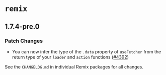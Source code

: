 # `remix`

## 1.7.4-pre.0

### Patch Changes

- You can now infer the type of the `.data` property of `useFetcher` from the return type of your `loader` and `action` functions ([#4392](https://github.com/remix-run/remix/pull/4392))

See the `CHANGELOG.md` in individual Remix packages for all changes.
